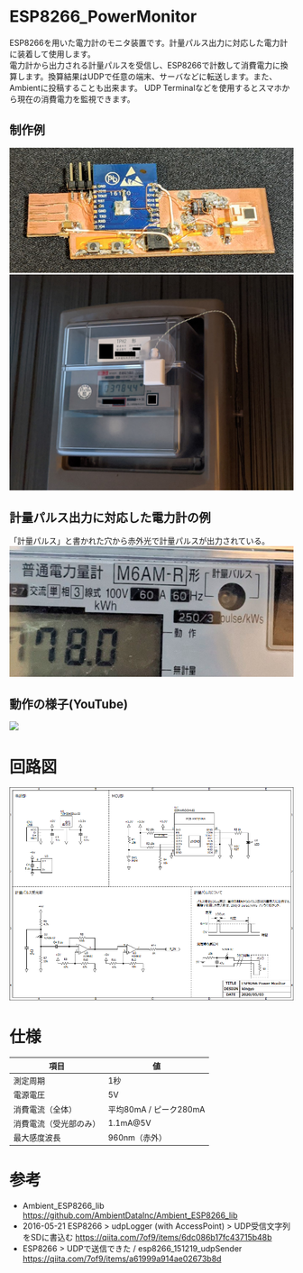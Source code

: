 # ESP8266_PowerMonitor
 
ESP8266を用いた電力計のモニタ装置です。計量パルス出力に対応した電力計に装着して使用します。  
電力計から出力される計量パルスを受信し、ESP8266で計数して消費電力に換算します。換算結果はUDPで任意の端末、サーバなどに転送します。また、Ambientに投稿することも出来ます。 
UDP Terminalなどを使用するとスマホから現在の消費電力を監視できます。  

## 制作例  
<img src="doc/PowerMonitor.png" width="600">  
<img src="doc/SensorHead/SensorKit_3.png" width="600">  
  
## 計量パルス出力に対応した電力計の例  
「計量パルス」と書かれた穴から赤外光で計量パルスが出力されている。  
<img src="doc/PowerMeter.png" width="600">  
  
## 動作の様子(YouTube)  
[![](https://img.youtube.com/vi/UyEomVnbUj4/0.jpg)](https://www.youtube.com/watch?v=UyEomVnbUj4)  
  
# 回路図
<img src="doc/Schematic.png" width="600">  

# 仕様
| 項目 | 値 |
| ---- | ---- |
|  測定周期  |  1秒  |
|  電源電圧  |  5V  |
|  消費電流（全体）  |  平均80mA / ピーク280mA  |
|  消費電流（受光部のみ）  |  1.1mA@5V  |
|  最大感度波長  |  960nm（赤外） |


# 参考
- Ambient_ESP8266_lib https://github.com/AmbientDataInc/Ambient_ESP8266_lib  
- 2016-05-21 ESP8266 > udpLogger (with AccessPoint) > UDP受信文字列をSDに書込む https://qiita.com/7of9/items/6dc086b17fc43715b48b  
- ESP8266 > UDPで送信できた / esp8266_151219_udpSender https://qiita.com/7of9/items/a61999a914ae02673b8d

